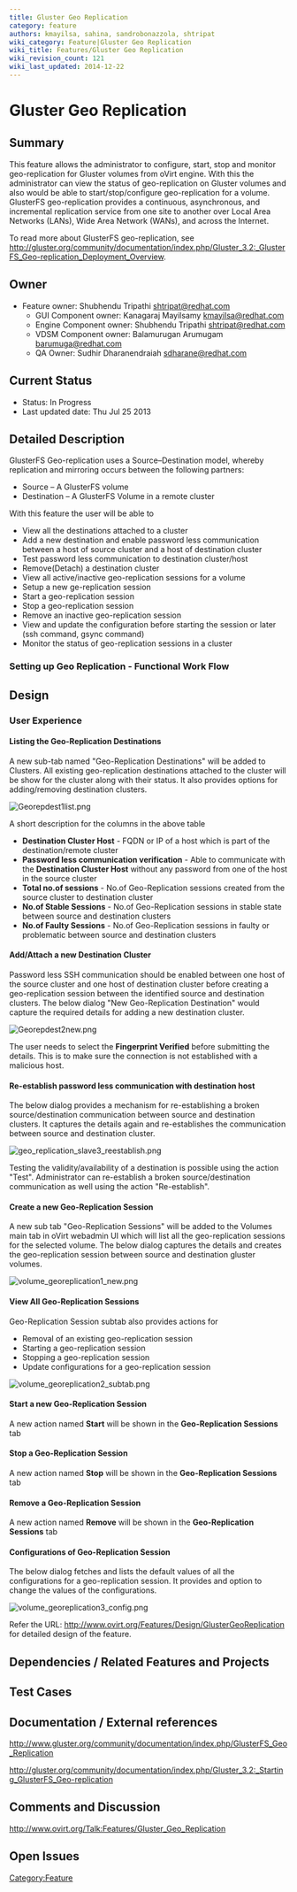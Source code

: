 ```yaml
---
title: Gluster Geo Replication
category: feature
authors: kmayilsa, sahina, sandrobonazzola, shtripat
wiki_category: Feature|Gluster Geo Replication
wiki_title: Features/Gluster Geo Replication
wiki_revision_count: 121
wiki_last_updated: 2014-12-22
---
```


# Gluster Geo Replication

## Summary

This feature allows the administrator to configure, start, stop and monitor geo-replication for Gluster volumes from oVirt engine. With this the administrator can view the status of geo-replication on Gluster volumes and also would be able to start/stop/configure geo-replication for a volume. GlusterFS geo-replication provides a continuous, asynchronous, and incremental replication service from one site to another over Local Area Networks (LANs), Wide Area Network (WANs), and across the Internet.

To read more about GlusterFS geo-replication, see <http://gluster.org/community/documentation/index.php/Gluster_3.2:_GlusterFS_Geo-replication_Deployment_Overview>.

## Owner

*   Feature owner: Shubhendu Tripathi <shtripat@redhat.com>
    -   GUI Component owner: Kanagaraj Mayilsamy <kmayilsa@redhat.com>
    -   Engine Component owner: Shubhendu Tripathi <shtripat@redhat.com>
    -   VDSM Component owner: Balamurugan Arumugam <barumuga@redhat.com>
    -   QA Owner: Sudhir Dharanendraiah <sdharane@redhat.com>

## Current Status

*   Status: In Progress
*   Last updated date: Thu Jul 25 2013

## Detailed Description

GlusterFS Geo-replication uses a Source–Destination model, whereby replication and mirroring occurs between the following partners:

*   Source – A GlusterFS volume
*   Destination – A GlusterFS Volume in a remote cluster

With this feature the user will be able to

*   View all the destinations attached to a cluster
*   Add a new destination and enable password less communication between a host of source cluster and a host of destination cluster
*   Test password less communication to destination cluster/host
*   Remove(Detach) a destination cluster
*   View all active/inactive geo-replication sessions for a volume
*   Setup a new ge-replication session
*   Start a geo-replication session
*   Stop a geo-replication session
*   Remove an inactive geo-replication session
*   View and update the configuration before starting the session or later (ssh command, gsync command)
*   Monitor the status of geo-replication sessions in a cluster

### Setting up Geo Replication - Functional Work Flow

## Design

### User Experience

#### Listing the Geo-Replication Destinations

A new sub-tab named "Geo-Replication Destinations" will be added to Clusters. All existing geo-replication destinations attached to the cluster will be show for the cluster along with their status. It also provides options for adding/removing destination clusters.

![](Georepdest1list.png "Georepdest1list.png")

A short description for the columns in the above table

*   **Destination Cluster Host** - FQDN or IP of a host which is part of the destination/remote cluster
*   **Password less communication verification** - Able to communicate with the **Destination Cluster Host** without any password from one of the host in the source cluster
*   **Total no.of sessions** - No.of Geo-Replication sessions created from the source cluster to destination cluster
*   **No.of Stable Sessions** - No.of Geo-Replication sessions in stable state between source and destination clusters
*   **No.of Faulty Sessions** - No.of Geo-Replication sessions in faulty or problematic between source and destination clusters

#### Add/Attach a new Destination Cluster

Password less SSH communication should be enabled between one host of the source cluster and one host of destination cluster before creating a geo-replication session between the identified source and destination clusters. The below dialog "New Geo-Replication Destination" would capture the required details for adding a new destination cluster.

![](Georepdest2new.png "Georepdest2new.png")

The user needs to select the **Fingerprint Verified** before submitting the details. This is to make sure the connection is not established with a malicious host.

#### Re-establish password less communication with destination host

The below dialog provides a mechanism for re-establishing a broken source/destination communication between source and destination clusters. It captures the details again and re-establishes the communication between source and destination cluster.

![](geo_replication_slave3_reestablish.png "geo_replication_slave3_reestablish.png")

Testing the validity/availability of a destination is possible using the action "Test". Administrator can re-establish a broken source/destination communication as well using the action "Re-establish".

#### Create a new Geo-Replication Session

A new sub tab "Geo-Replication Sessions" will be added to the Volumes main tab in oVirt webadmin UI which will list all the geo-replication sessions for the selected volume. The below dialog captures the details and creates the geo-replication session between source and destination gluster volumes.

![](volume_georeplication1_new.png "volume_georeplication1_new.png")

#### View All Geo-Replication Sessions

Geo-Replication Session subtab also provides actions for

*   Removal of an existing geo-replication session
*   Starting a geo-replication session
*   Stopping a geo-replication session
*   Update configurations for a geo-replication session

![](volume_georeplication2_subtab.png "volume_georeplication2_subtab.png")

#### Start a new Geo-Replication Session

A new action named **Start** will be shown in the **Geo-Replication Sessions** tab

#### Stop a Geo-Replication Session

A new action named **Stop** will be shown in the **Geo-Replication Sessions** tab

#### Remove a Geo-Replication Session

A new action named **Remove** will be shown in the **Geo-Replication Sessions** tab

#### Configurations of Geo-Replication Session

The below dialog fetches and lists the default values of all the configurations for a geo-replication session. It provides and option to change the values of the configurations.

![](volume_georeplication3_config.png "volume_georeplication3_config.png")

Refer the URL: <http://www.ovirt.org/Features/Design/GlusterGeoReplication> for detailed design of the feature.

## Dependencies / Related Features and Projects

## Test Cases

## Documentation / External references

<http://www.gluster.org/community/documentation/index.php/GlusterFS_Geo_Replication>

<http://gluster.org/community/documentation/index.php/Gluster_3.2:_Starting_GlusterFS_Geo-replication>

## Comments and Discussion

<http://www.ovirt.org/Talk:Features/Gluster_Geo_Replication>

## Open Issues

<Category:Feature>
